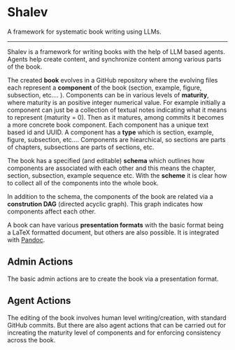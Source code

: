 # Shalev

A framework for systematic book writing using LLMs.

--- 

Shalev is a framework for writing books with the help of LLM based agents. Agents help create content, and synchronize content among various parts of the book. 

The created **book** evolves in a GitHub repository where the evolving files each represent a **component** of the book (section, example, figure, subsection, etc.... ). Components can be in various levels of **maturity**, where maturity is an positive integer numerical value. For example initially a component can just be a collection of textual notes indicating what it means to represent (maturity = 0). Then as it matures, among commits it becomes a more concrete book component. Each component has a unique text based id and UUID. A component has a **type** which is section, example, figure, subsection, etc.... Components are hiearchical, so sections are parts of chapters, subsections are parts of sections, etc.

The book has a specified (and editable) **schema** which outlines how components are associated with each other and this means the chapter, section, subsection, example sequence etc. With the **scheme** it is clear how to collect all of the components into the whole book. 

In addition to the schema, the components of the book are related via a **constrution DAG** (directed acyclic graph). This graph indicates how components affect each other.

A book can have various **presentation formats** with the basic format being a LaTeX formatted document, but others are also possible. It is integrated with [Pandoc](https://pandoc.org/).

## Admin Actions

The basic admin actions are to create the book via a presentation format. 

## Agent Actions

The editing of the book involves human level writing/creation, with standard GitHub commits. But there are also agent actions that can be carried out for increating the maturity level of components and for enforcing consistency across the book. 


